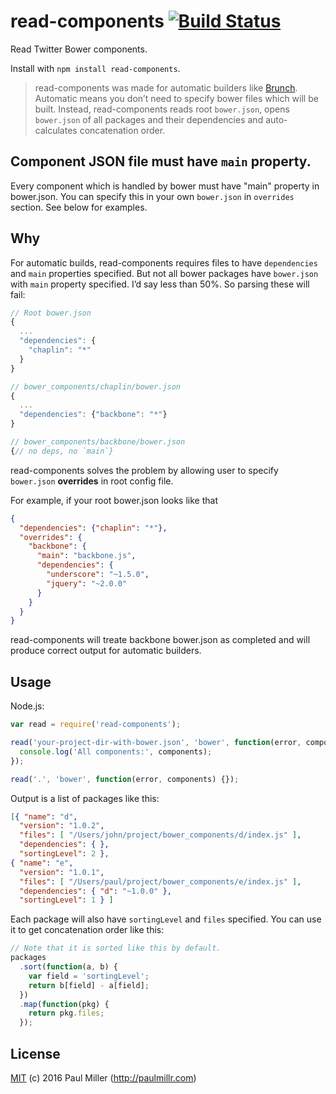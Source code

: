 # read-components [![Build Status](https://travis-ci.org/paulmillr/read-components.svg?branch=add-travis)](https://travis-ci.org/paulmillr/read-components)

Read Twitter Bower components.

Install with `npm install read-components`.

> read-components was made for automatic builders like [Brunch](http://brunch.io).
Automatic means you don’t need to specify bower files which will be built.
Instead, read-components reads root `bower.json`, opens `bower.json` of
all packages and their dependencies and auto-calculates concatenation order.

## Component JSON file must have `main` property.

Every component which is handled by bower must have "main" property in bower.json. You can specify this in your own `bower.json` in `overrides` section. See below for examples.

## Why

For automatic builds, read-components requires files to have `dependencies` and `main` properties specified.
But not all bower packages have `bower.json` with `main` property specified.
I’d say less than 50%. So parsing these will fail:

```js
// Root bower.json
{
  ...
  "dependencies": {
    "chaplin": "*"
  }
}

// bower_components/chaplin/bower.json
{
  ...
  "dependencies": {"backbone": "*"}
}

// bower_components/backbone/bower.json
{// no deps, no `main`}
```

read-components solves the problem by allowing user to specify `bower.json`
**overrides** in root config file.

For example, if your root bower.json looks like that

```json
{
  "dependencies": {"chaplin": "*"},
  "overrides": {
    "backbone": {
      "main": "backbone.js",
      "dependencies": {
        "underscore": "~1.5.0",
        "jquery": "~2.0.0"
      }
    }
  }
}
```

read-components will treate backbone bower.json as completed and will produce
correct output for automatic builders.

## Usage

Node.js:

```javascript
var read = require('read-components');

read('your-project-dir-with-bower.json', 'bower', function(error, components) {
  console.log('All components:', components);
});

read('.', 'bower', function(error, components) {});
```

Output is a list of packages like this:

```json
[{ "name": "d",
  "version": "1.0.2",
  "files": [ "/Users/john/project/bower_components/d/index.js" ],
  "dependencies": { },
  "sortingLevel": 2 },
{ "name": "e",
  "version": "1.0.1",
  "files": [ "/Users/paul/project/bower_components/e/index.js" ],
  "dependencies": { "d": "~1.0.0" },
  "sortingLevel": 1 } ]
```

Each package will also have `sortingLevel` and `files` specified.
You can use it to get concatenation order like this:

```javascript
// Note that it is sorted like this by default.
packages
  .sort(function(a, b) {
    var field = 'sortingLevel';
    return b[field] - a[field];
  })
  .map(function(pkg) {
    return pkg.files;
  });
```

## License

[MIT](https://github.com/paulmillr/mit) (c) 2016 Paul Miller (http://paulmillr.com)
